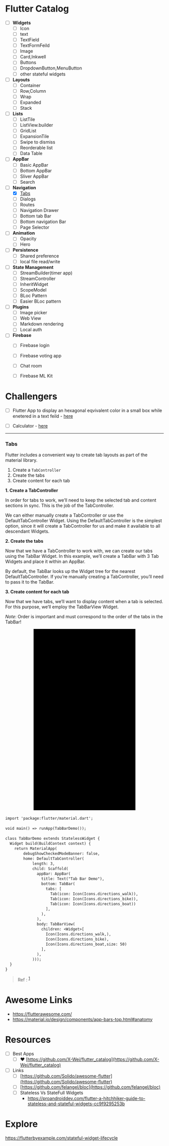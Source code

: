 # Flutter Catalog
- [ ] **Widgets**
	- [ ] Icon
	- [ ] text
	- [ ] TextField
	- [ ] TextFormFeild
	- [ ] Image
	- [ ] Card,Inkwell
	- [ ] Buttons
	- [ ] DropdownButton,MenuButton
	- [ ] other stateful widgets

- [ ] **Layouts**
	- [ ] Container
	- [ ] Row,Column
	- [ ] Wrap
	- [ ] Expanded
	- [ ] Stack

- [ ] **Lists**
	- [ ] ListTile
	- [ ] ListView.builder
	- [ ] GridList
	- [ ] ExpansionTile
	- [ ] Swipe to dismiss
	- [ ] Reorderable list
	- [ ] Data Table

- [ ] **AppBar**
	- [ ] Basic AppBar
	- [ ] Bottom AppBar
	- [ ] Sliver AppBar
	- [ ] Search

- [ ] **Navigation**
	- [x] <a href="#Tabs">Tabs</a>
	- [ ] Dialogs
	- [ ] Routes
	- [ ] Navigation Drawer
	- [ ] Bottom tab Bar
	- [ ] Bottom navigation Bar
	- [ ] Page Selector

- [ ] **Animation**
	- [ ] Opacity
	- [ ] Hero

- [ ] **Persistence**
	- [ ] Shared preference
	- [ ] local file read/write

- [ ] **State Management**
	- [ ] StreamBuilder(timer app)
	- [ ] StreamController
	- [ ] InheritWidget
	- [ ] ScopeModel
	- [ ] BLoc Pattern
	- [ ] Easier BLoc pattern

- [ ] **Plugins**
	- [ ] Image picker
	- [ ] Web View
	- [ ] Markdown rendering
	- [ ] Local auth

- [ ] **Firebase**
	- [ ] Firebase login
	- [ ] Firebase voting app
	- [ ] Chat room
	- [ ] Firebase ML Kit


# Challengers
- [ ] Flutter App to display an hexagonal eqvivalent color in a small box while enetered in a text feild - [here](https://flutterawesome.com/convert-hexadecimal-colors-to-rgb-colors-and-vise-versa/)

- [ ] Calculator - [here](https://flutterawesome.com/a-simple-calculator-app-made-to-show-capablities-of-flutter/)
---



### <a name="Tabs">Tabs</a> 

Flutter includes a convenient way to create tab layouts as part of the material library.

1.  Create a  `TabController`
2.  Create the tabs
3.  Create content for each tab

**1. Create a TabController**

In order for tabs to work, we’ll need to keep the selected tab and content sections in sync. This is the job of the TabController.

We can either manually create a TabController or use the DefaultTabController Widget. Using the DefaultTabController is the simplest option, since it will create a TabController for us and make it available to all descendant Widgets.

**2. Create the tabs**

Now that we have a TabController to work with, we can create our tabs using the TabBar Widget. In this example, we’ll create a TabBar with 3 Tab Widgets and place it within an AppBar.

By default, the TabBar looks up the Widget tree for the nearest DefaultTabController. If you’re manually creating a TabController, you’ll need to pass it to the TabBar.


**3. Create content for each tab**

Now that we have tabs, we’ll want to display content when a tab is selected. For this purpose, we’ll employ the TabBarView Widget.

_*Note*_: Order is important and must correspond to the order of the tabs in the TabBar!




 <p align="center"> 
    <img src="Images/TabBarDemo.gif" alt="Tabs Demo">
 </p>
 
 
```
import 'package:flutter/material.dart';

void main() => runApp(TabBarDemo());

class TabBarDemo extends StatelessWidget {
  Widget build(BuildContext context) {
    return MaterialApp(
        debugShowCheckedModeBanner: false,
        home: DefaultTabController(
            length: 3,
            child: Scaffold(
              appBar: AppBar(
                title: Text("Tab Bar Demo"),
                bottom: TabBar(
                  tabs: [
                    Tab(icon: Icon(Icons.directions_walk)),
                    Tab(icon: Icon(Icons.directions_bike)),
                    Tab(icon: Icon(Icons.directions_boat))
                  ],
                ),
              ),
              body: TabBarView(
                children: <Widget>[
                  Icon(Icons.directions_walk,),
                  Icon(Icons.directions_bike),
                  Icon(Icons.directions_boat,size: 50)
                ],
              ),
            )));
  }
}

```
> Ref : <sup>[1](https://flutter.dev/docs/cookbook/design/tabs)</sup>


# Awesome Links

- https://flutterawesome.com/
- https://material.io/design/components/app-bars-top.html#anatomy


# Resources

 - [ ] Best Apps
	 - [ ] :heart: [https://github.com/X-Wei/flutter_catalog](https://github.com/X-Wei/flutter_catalog)
- [ ]  Links
	- [ ] [https://github.com/Solido/awesome-flutter](https://github.com/Solido/awesome-flutter)
	- [ ] [https://github.com/felangel/bloc](https://github.com/felangel/bloc)
	- [ ] Stateless Vs StateFull Widgets
	  - https://proandroiddev.com/flutter-a-hitchhiker-guide-to-stateless-and-stateful-widgets-cc9f9295253b



# Explore 

https://flutterbyexample.com/stateful-widget-lifecycle	